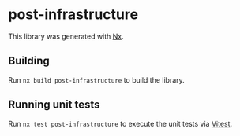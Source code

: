 # post-infrastructure

This library was generated with [Nx](https://nx.dev).

## Building

Run `nx build post-infrastructure` to build the library.

## Running unit tests

Run `nx test post-infrastructure` to execute the unit tests via [Vitest](https://vitest.dev/).
